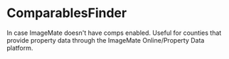 # ComparablesFinder
In case ImageMate doesn't have comps enabled. Useful for counties that provide property data through the ImageMate Online/Property Data platform.
